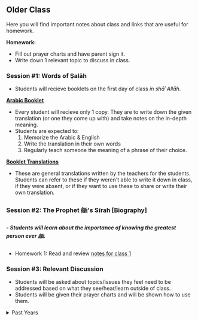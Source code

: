 ## Older Class

Here you will find important notes about class and links that are useful for homework. 

**Homework:**
- Fill out prayer charts and have parent sign it.
- Write down 1 relevant topic to discuss in class.

### Session #1: Words of Ṣalāh
- Students will recieve booklets on the first day of class *in shāʾ Allāh*.

[**Arabic Booklet**](https://docs.google.com/document/d/1ytobjRGs8uK-O9xW1yqGiOJsly1gxuhGZsSK0El91KU/edit?usp=sharing)

- Every student will recieve only 1 copy. They are to write down the given translation (or one they come up with) and take notes on the in-depth meaning.
- Students are expected to:
	1. Memorize the Arabic & English
	2. Write the translation in their own words
	3. Regularly teach someone the meaning of a phrase of their choice.
    
[**Booklet Translations**](https://docs.google.com/document/d/1ysXfgmkbDl2Qxi-9qAF0cWtt8Ucs8E9AveciSaWdFxs/edit?usp=sharing)

- These are general translations written by the teachers for the students. Students can refer to these if they weren't able to write it down in class, if they were absent, or if they want to use these to share or write their own translation.

### Session #2: The Prophet ﷺ's Sīrah [Biography]
   ##### - Students will learn about the importance of knowing the greatest person ever ﷺ.
- Homework 1: Read and review [notes for class 1](https://docs.google.com/document/d/1OpDMNylQpj2bUupA1cbM13LdYGPWmFESFZ-B__xGLyU/edit?usp=sharing)

### Session #3: Relevant Discussion
- Students will be asked about topics/issues they feel need to be addressed based on what they see/hear/learn outside of class.
- Students will be given their prayer charts and will be shown how to use them.

<details><summary>Past Years</summary>
    <a href="https://isocia.github.io/Older%20Class/2017-2018/2017-2018">2017-2018</a>
</details>
